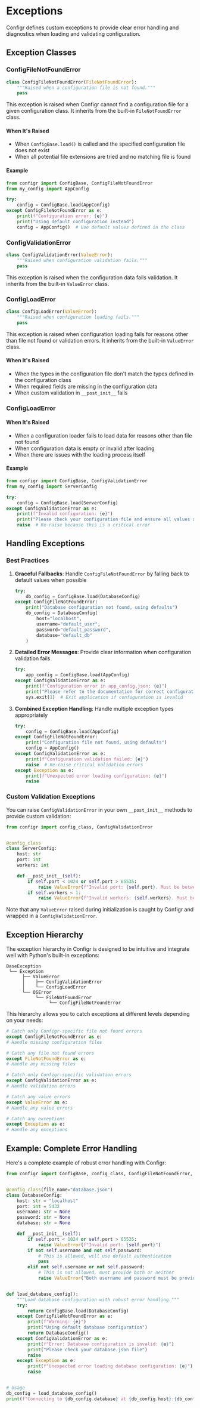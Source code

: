 # Exceptions

Configr defines custom exceptions to provide clear error handling and diagnostics when loading and validating
configuration.

## Exception Classes

### ConfigFileNotFoundError

```python
class ConfigFileNotFoundError(FileNotFoundError):
    """Raised when a configuration file is not found."""
    pass
```

This exception is raised when Configr cannot find a configuration file for a given configuration class. It inherits from
the built-in `FileNotFoundError` class.

#### When It's Raised

- When `ConfigBase.load()` is called and the specified configuration file does not exist
- When all potential file extensions are tried and no matching file is found

#### Example

```python
from configr import ConfigBase, ConfigFileNotFoundError
from my_config import AppConfig

try:
    config = ConfigBase.load(AppConfig)
except ConfigFileNotFoundError as e:
    print(f"Configuration error: {e}")
    print("Using default configuration instead")
    config = AppConfig()  # Use default values defined in the class
```

### ConfigValidationError

```python
class ConfigValidationError(ValueError):
    """Raised when configuration validation fails."""
    pass
```

This exception is raised when the configuration data fails validation. It inherits from the built-in `ValueError` class.

### ConfigLoadError

```python
class ConfigLoadError(ValueError):
    """Raised when configuration loading fails."""
    pass
```

This exception is raised when configuration loading fails for reasons other than file not found or validation errors. It inherits from the built-in `ValueError` class.

#### When It's Raised

- When the types in the configuration file don't match the types defined in the configuration class
- When required fields are missing in the configuration data
- When custom validation in `__post_init__` fails

### ConfigLoadError

#### When It's Raised

- When a configuration loader fails to load data for reasons other than file not found
- When configuration data is empty or invalid after loading
- When there are issues with the loading process itself

#### Example

```python
from configr import ConfigBase, ConfigValidationError
from my_config import ServerConfig

try:
    config = ConfigBase.load(ServerConfig)
except ConfigValidationError as e:
    print(f"Invalid configuration: {e}")
    print("Please check your configuration file and ensure all values are correct")
    raise  # Re-raise because this is a critical error
```

## Handling Exceptions

### Best Practices

1. **Graceful Fallbacks**: Handle `ConfigFileNotFoundError` by falling back to default values when possible

    ```python
    try:
        db_config = ConfigBase.load(DatabaseConfig)
    except ConfigFileNotFoundError:
        print("Database configuration not found, using defaults")
        db_config = DatabaseConfig(
            host="localhost",
            username="default_user",
            password="default_password",
            database="default_db"
        )
    ```

2. **Detailed Error Messages**: Provide clear information when configuration validation fails

    ```python
    try:
        app_config = ConfigBase.load(AppConfig)
    except ConfigValidationError as e:
        print(f"Configuration error in app_config.json: {e}")
        print("Please refer to the documentation for correct configuration format")
        sys.exit(1)  # Exit application if configuration is invalid
    ```

3. **Combined Exception Handling**: Handle multiple exception types appropriately

    ```python
    try:
        config = ConfigBase.load(AppConfig)
    except ConfigFileNotFoundError:
        print("Configuration file not found, using defaults")
        config = AppConfig()
    except ConfigValidationError as e:
        print(f"Configuration validation failed: {e}")
        raise  # Re-raise critical validation errors
    except Exception as e:
        print(f"Unexpected error loading configuration: {e}")
        raise
    ```

### Custom Validation Exceptions

You can raise `ConfigValidationError` in your own `__post_init__` methods to provide custom validation:

```python
from configr import config_class, ConfigValidationError


@config_class
class ServerConfig:
    host: str
    port: int
    workers: int

    def __post_init__(self):
        if self.port < 1024 or self.port > 65535:
            raise ValueError(f"Invalid port: {self.port}. Must be between 1024 and 65535.")
        if self.workers < 1:
            raise ValueError(f"Invalid workers: {self.workers}. Must be at least 1.")
```

Note that any `ValueError` raised during initialization is caught by Configr and wrapped in a `ConfigValidationError`.

## Exception Hierarchy

The exception hierarchy in Configr is designed to be intuitive and integrate well with Python's built-in exceptions:

```
BaseException
 └── Exception
      ├── ValueError
      │    ├── ConfigValidationError
      │    └── ConfigLoadError
      └── OSError
           └── FileNotFoundError
                └── ConfigFileNotFoundError
```

This hierarchy allows you to catch exceptions at different levels depending on your needs:

```python
# Catch only Configr-specific file not found errors
except ConfigFileNotFoundError as e:
# Handle missing configuration files

# Catch any file not found errors
except FileNotFoundError as e:
# Handle any missing files

# Catch only Configr-specific validation errors
except ConfigValidationError as e:
# Handle validation errors

# Catch any value errors
except ValueError as e:
# Handle any value errors

# Catch any exceptions
except Exception as e:
# Handle any exceptions
```

## Example: Complete Error Handling

Here's a complete example of robust error handling with Configr:

```python
from configr import ConfigBase, config_class, ConfigFileNotFoundError, ConfigValidationError


@config_class(file_name="database.json")
class DatabaseConfig:
    host: str = "localhost"
    port: int = 5432
    username: str = None
    password: str = None
    database: str = None

    def __post_init__(self):
        if self.port < 1024 or self.port > 65535:
            raise ValueError(f"Invalid port: {self.port}")
        if not self.username and not self.password:
            # This is allowed, will use default authentication
            pass
        elif not self.username or not self.password:
            # This is not allowed, must provide both or neither
            raise ValueError("Both username and password must be provided")


def load_database_config():
    """Load database configuration with robust error handling."""
    try:
        return ConfigBase.load(DatabaseConfig)
    except ConfigFileNotFoundError as e:
        print(f"Warning: {e}")
        print("Using default database configuration")
        return DatabaseConfig()
    except ConfigValidationError as e:
        print(f"Error: Database configuration is invalid: {e}")
        print("Please check your database.json file")
        raise
    except Exception as e:
        print(f"Unexpected error loading database configuration: {e}")
        raise


# Usage
db_config = load_database_config()
print(f"Connecting to {db_config.database} at {db_config.host}:{db_config.port}")
```